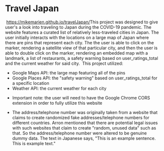 # Travel Japan
​
https://mikemarien.github.io/travelJapan/ 
​
This project was designed to give user's a look into traveling to Japan during the COVID-19 pandemic. The website features a curated list of relatively less-traveled cities in Japan. The user initially interacts with the locations on a large map of Japan where there are pins that represent each city. The the user is able to click on the marker, rendering a satellite view of that particular city, and then the user is able to double click on the marker, rendering an embedded map with a landmark, a list of restaurants, a safety warning based on user_ratings_total and the current weather for said city.
​
This project utilized:
- Google Maps API: the large map featuring all of the pins
- Google Places API: the "safety warning" based on user_ratings_total for a specific location
- Weather API: the current weather for each city
​
* Important note: the user will need to have the Google Chrome CORS extension in order to fully utilize this website

* The address/telephone number was originally taken from a website that claims to create randomized fake addresses/telephone numbers for different countries. Arron mentioned that there are potential legal issues with such websites that claim to create "random, unused data" such as that. So the address/telephone number were altered to be genuine dummy data. The text in Japanese says, "This is an example sentence. This is example text."
